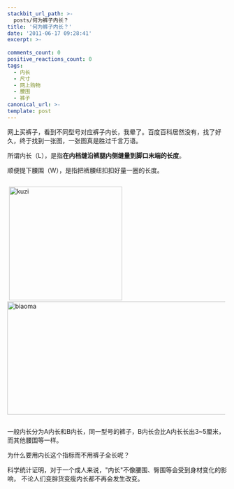 ```yaml
---
stackbit_url_path: >-
  posts/何为裤子内长？
title: '何为裤子内长？'
date: '2011-06-17 09:28:41'
excerpt: >-
  
comments_count: 0
positive_reactions_count: 0
tags: 
  - 内长
  - 尺寸
  - 网上购物
  - 腰围
  - 裤子
canonical_url: >-
template: post
---
```

<p>网上买裤子，看到不同型号对应裤子内长，我晕了。百度百科居然没有，找了好久，终于找到一张图，一张图真是胜过千言万语。</p>  <p>所谓内长（L），是指<strong>在内档缝沿裤腿内侧缝量到脚口末端的长度</strong>。</p>  <p>顺便提下腰围（W），是指把裤腰纽扣扣好量一圈的长度。</p>  <div style="width: 99%; overflow: auto">   <p>&#160;<a href="http://www.zizhujy.com/BlogEngine/BlogEngine/BlogEngine.NET/image.axd?picture=kuzi.gif"><img style="border-right-width: 0px; display: inline; border-top-width: 0px; border-bottom-width: 0px; border-left-width: 0px" title="kuzi" border="0" alt="kuzi" src="http://www.zizhujy.com/BlogEngine/BlogEngine/BlogEngine.NET/image.axd?picture=kuzi_thumb.gif" width="259" height="260" /></a>&#160;<a href="http://www.zizhujy.com/BlogEngine/BlogEngine/BlogEngine.NET/image.axd?picture=biaoma.gif"><img style="border-right-width: 0px; display: inline; border-top-width: 0px; border-bottom-width: 0px; border-left-width: 0px" title="biaoma" border="0" alt="biaoma" src="http://www.zizhujy.com/BlogEngine/BlogEngine/BlogEngine.NET/image.axd?picture=biaoma_thumb.gif" width="656" height="259" /></a> </p> </div>  <p></p>  <p></p>  <p>一般内长分为A内长和B内长，同一型号的裤子，B内长会比A内长长出3~5厘米，而其他腰围等一样。</p>  <p>为什么要用内长这个指标而不用裤子全长呢？</p>  <p>科学统计证明，对于一个成人来说，&quot;内长&quot;不像腰围、臀围等会受到身材变化的影响， 不论人们变胖货变瘦内长都不再会发生改变。</p>